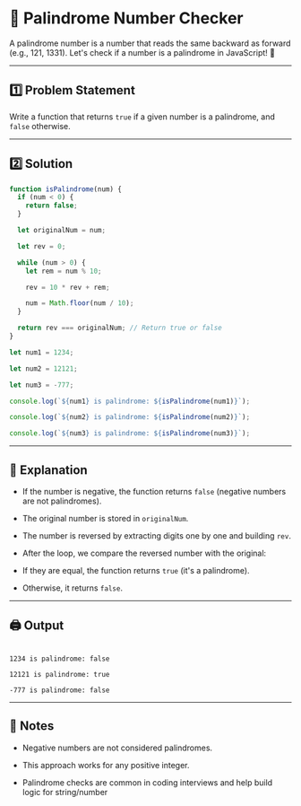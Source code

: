 # 🔄 Palindrome Number Checker

A palindrome number is a number that reads the same backward as forward (e.g., 121, 1331). Let's check if a number is a palindrome in JavaScript! 🚀

---

## 1️⃣ Problem Statement

Write a function that returns `true` if a given number is a palindrome, and `false` otherwise.

---

## 2️⃣ Solution

```js
function isPalindrome(num) {
  if (num < 0) {
    return false;
  }

  let originalNum = num;

  let rev = 0;

  while (num > 0) {
    let rem = num % 10;

    rev = 10 * rev + rem;

    num = Math.floor(num / 10);
  }

  return rev === originalNum; // Return true or false
}

let num1 = 1234;

let num2 = 12121;

let num3 = -777;

console.log(`${num1} is palindrome: ${isPalindrome(num1)}`);

console.log(`${num2} is palindrome: ${isPalindrome(num2)}`);

console.log(`${num3} is palindrome: ${isPalindrome(num3)}`);
```

---

## 🧠 Explanation

- If the number is negative, the function returns `false` (negative numbers are not palindromes).

- The original number is stored in `originalNum`.

- The number is reversed by extracting digits one by one and building `rev`.

- After the loop, we compare the reversed number with the original:

- If they are equal, the function returns `true` (it's a palindrome).

- Otherwise, it returns `false`.

---

## 🖨️ Output

```

1234 is palindrome: false

12121 is palindrome: true

-777 is palindrome: false

```

---

## 📝 Notes

- Negative numbers are not considered palindromes.

- This approach works for any positive integer.

- Palindrome checks are common in coding interviews and help build logic for string/number
